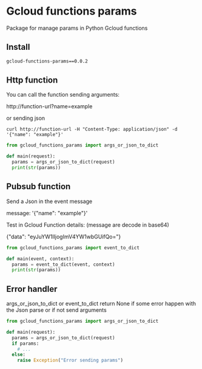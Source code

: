 # Gcloud functions params

Package for manage params in Python Gcloud functions

## Install
```requirements.txt
gcloud-functions-params==0.0.2
```

## Http function

You can call the function sending arguments:

http://function-url?name=example

or sending json

```
curl http://function-url -H "Content-Type: application/json" -d '{"name": "example"}'
```

```python
from gcloud_functions_params import args_or_json_to_dict

def main(request):
  params = args_or_json_to_dict(request)
  print(str(params))
```

## Pubsub function

Send a Json in the event message

message: '{"name": "example"}'

Test in Gcloud Function details:
(message are decode in base64)

{"data": "eyJuYW1lIjogImV4YW1wbGUifQo="}

```python
from gcloud_functions_params import event_to_dict

def main(event, context):
  params = event_to_dict(event, context)
  print(str(params))
```

## Error handler

args_or_json_to_dict or event_to_dict return None if some error happen with the Json parse or if not send arguments

```python
from gcloud_functions_params import args_or_json_to_dict

def main(request):
  params = args_or_json_to_dict(request)
  if params:
    # ...
  else:
    raise Exception("Error sending params")
```
